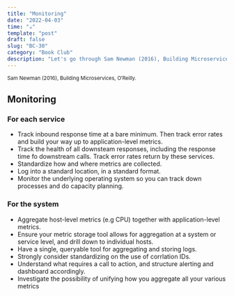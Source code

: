 ```yaml
---
title: "Monitoring"
date: "2022-04-03"
time: "☕️"
template: "post"
draft: false
slug: "BC-30"
category: "Book Club"
description: "Let's go through Sam Newman (2016), Building Microservices, Chapter 8. Monitoring"
---
```


<sub>Sam Newman (2016), Building Microservices, O′Reilly.</sub>

## Monitoring

### For each service

- Track inbound response time at a bare minimum. Then track error rates and build your way up to application-level metrics.
- Track the health of all downsteam responses, including the response time fo downstream calls. Track error rates return by these services.
- Standardize how and where metrics are collected.
- Log into a standard location, in a standard format.
- Monitor the underlying operating system so you can track down processes and do capacity planning. 

### For the system 

- Aggregate host-level metrics (e.g CPU) together with application-level metrics.
- Ensure your metric storage tool allows for aggregation at a system or service level, and drill down to individual hosts.
- Have a single, queryable tool for aggregating and storing logs.
- Strongly consider standardizing on the use of corrlation IDs.
- Understand what requires a call to action, and structure alerting and dashboard accordingly.
- Investigate the possibility of unifying how you aggregate all your various metrics

